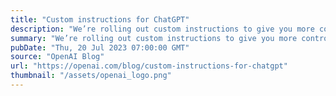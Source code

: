```yaml
---
title: "Custom instructions for ChatGPT"
description: "We’re rolling out custom instructions to give you more control over how ChatGPT responds. Set your preferences, and ChatGPT will keep them in mind for all future conversations."
summary: "We’re rolling out custom instructions to give you more control over how ChatGPT responds. Set your preferences, and ChatGPT will keep them in mind for all future conversations."
pubDate: "Thu, 20 Jul 2023 07:00:00 GMT"
source: "OpenAI Blog"
url: "https://openai.com/blog/custom-instructions-for-chatgpt"
thumbnail: "/assets/openai_logo.png"
---
```


